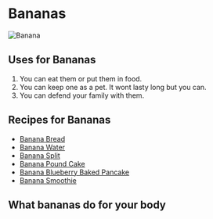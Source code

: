 # Bananas
![Banana](https://encrypted-tbn0.gstatic.com/images?q=tbn:ANd9GcRjds0quR3qmPd5CBTnEnzT575E0Me7pwRKqkvxQnus3EimHKieHQ)

## Uses for Bananas
1. You can eat them or put them in food.
2. You can keep one as a pet. It wont lasty long but you can.
3. You can defend your family with them.

## Recipes for Bananas
* [Banana Bread](https://www.allrecipes.com/recipe/20144/banana-banana-bread/)
* [Banana Water](https://www.allrecipes.com/video/9189/gam-gams-hot-banana-water/?internalSource=picture_play&referringId=270779&referringContentType=Recipe)
* [Banana Split](https://www.tasteofhome.com/recipes/all-american-banana-split/)
* [Banana Pound Cake](https://www.tasteofhome.com/recipes/banana-pound-cake/)
* [Banana Blueberry Baked Pancake](https://www.crazyforcrust.com/banana-blueberry-baked-pancake/)
* [Banana Smoothie](https://www.inspiredtaste.net/19907/simple-banana-smoothie-recipe/)

## What bananas do for your body
